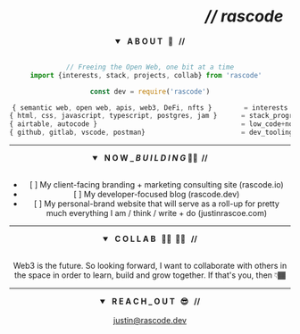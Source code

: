 <header>
	<h1 align="right"><em>// rascode</em> &nbsp;</h1>
<header>

<section class="about">
	<details open>
		<summary> <strong> &nbsp; A B O U T &nbsp; 🤖 &nbsp; // </strong></summary>
	<br/>
	
```js
// Freeing the Open Web, one bit at a time
import {interests, stack, projects, collab} from 'rascode'	

const dev = require('rascode')

{ semantic web, open web, apis, web3, DeFi, nfts }        = interests
{ html, css, javascript, typescript, postgres, jam }      = stack_programming_languages
{ airtable, autocode }                                    = low_code+no_code
{ github, gitlab, vscode, postman}                        = dev_tooling
```
</details>
</section><!-- end about section-->

<hr>
	
<section class="building">
  <details open>
	  <summary><strong> &nbsp; N O W _ <em>B U I L D I N G</em> 👷🏽 &nbsp;//</strong> </summary>
    <br/>
    <ul>
      <li>[ ] My client-facing branding + marketing consulting site (rascode.io)</li>
      <li>[ ] My developer-focused blog (rascode.dev)</li>
      <li>[ ] My personal-brand website that will serve as a roll-up for pretty much everything I am / think / write + do (justinrascoe.com)</li>
    </ul>
  </details>
</section> <!-- end building section-->
	
<hr>
	
<section class="collab">
	<details open>
		<summary><strong> &nbsp;  C O L L A B &nbsp; 🤜🏾 &nbsp;🤛🏾 &nbsp; //</strong> </summary>
		<br/>
		<p>Web3 is the future.  So looking forward, I want to collaborate with others in the space in order to learn, build and grow together.  If that's you, then 👇🏾 </p>
	</details>
</section><!--end collab section-->
	
<hr>

<section class="contact">
	<details open>
  		<summary><strong> &nbsp; R E A C H _ O U T &nbsp; 😎 &nbsp; // </strong></summary>
  		<br/>
  		<a href="mailto:justin@rascode.dev?subject=Github Collab">justin@rascode.dev</a>
		</details>
</section><!--end contact-->

